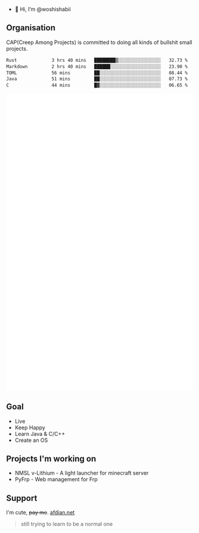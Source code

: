 - 👋 Hi, I’m @woshishabii

## Organisation

CAP(Creep Among Projects) is committed to doing all kinds of bullshit small projects.

<!--START_SECTION:waka-->

```txt
Rust             3 hrs 40 mins   ████████▒░░░░░░░░░░░░░░░░   32.73 %
Markdown         2 hrs 40 mins   ██████░░░░░░░░░░░░░░░░░░░   23.90 %
TOML             56 mins         ██░░░░░░░░░░░░░░░░░░░░░░░   08.44 %
Java             51 mins         ██░░░░░░░░░░░░░░░░░░░░░░░   07.73 %
C                44 mins         █▓░░░░░░░░░░░░░░░░░░░░░░░   06.65 %
```

<!--END_SECTION:waka-->

![card](https://github.com/woshishabii/netease-cloud-music-card/blob/main/card.svg)

## Goal
- Live
- Keep Happy
- Learn Java & C/C++
- Create an OS

## Projects I'm working on

- NMSL v-Lithium - A light launcher for minecraft server
- PyFrp - Web management for Frp


## Support
I'm cute, ~~pay me~~.
[afdian.net](https://afdian.net/a/woshishabi)

> still trying to learn to be a normal one

<!---
woshishabii/woshishabii is a ✨ special ✨ repository because its `README.md` (this file) appears on your GitHub profile.
You can click the Preview link to take a look at your changes.
--->
